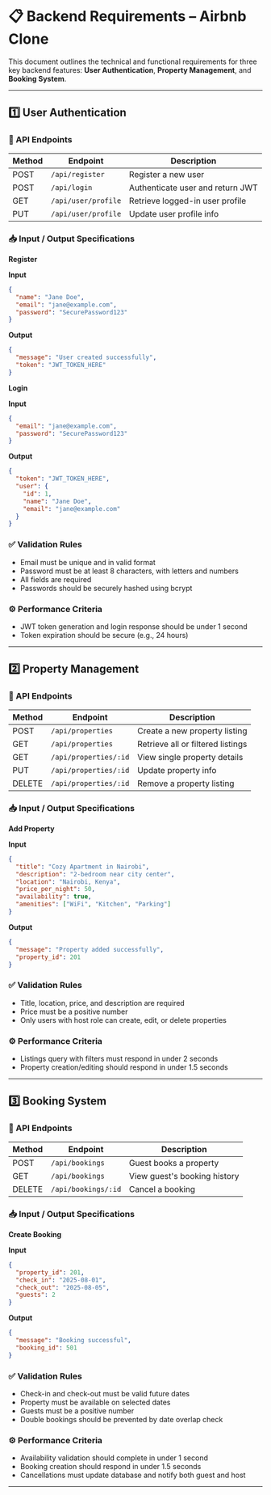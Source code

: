 # 📋 Backend Requirements – Airbnb Clone

This document outlines the technical and functional requirements for three key backend features: **User Authentication**, **Property Management**, and **Booking System**.

---

## 1️⃣ User Authentication

### 🔧 API Endpoints

| Method | Endpoint             | Description                              |
|--------|----------------------|------------------------------------------|
| POST   | `/api/register`      | Register a new user                      |
| POST   | `/api/login`         | Authenticate user and return JWT         |
| GET    | `/api/user/profile`  | Retrieve logged-in user profile          |
| PUT    | `/api/user/profile`  | Update user profile info                 |

### 📥 Input / Output Specifications

**Register**

**Input**
```json
{
  "name": "Jane Doe",
  "email": "jane@example.com",
  "password": "SecurePassword123"
}
```

**Output**
```json
{
  "message": "User created successfully",
  "token": "JWT_TOKEN_HERE"
}
```

**Login**

**Input**
```json
{
  "email": "jane@example.com",
  "password": "SecurePassword123"
}
```

**Output**
```json
{
  "token": "JWT_TOKEN_HERE",
  "user": {
    "id": 1,
    "name": "Jane Doe",
    "email": "jane@example.com"
  }
}
```

### ✅ Validation Rules

- Email must be unique and in valid format  
- Password must be at least 8 characters, with letters and numbers  
- All fields are required  
- Passwords should be securely hashed using bcrypt  

### ⚙️ Performance Criteria

- JWT token generation and login response should be under 1 second  
- Token expiration should be secure (e.g., 24 hours)  

---

## 2️⃣ Property Management

### 🔧 API Endpoints

| Method | Endpoint                 | Description                          |
|--------|--------------------------|--------------------------------------|
| POST   | `/api/properties`        | Create a new property listing        |
| GET    | `/api/properties`        | Retrieve all or filtered listings    |
| GET    | `/api/properties/:id`    | View single property details         |
| PUT    | `/api/properties/:id`    | Update property info                 |
| DELETE | `/api/properties/:id`    | Remove a property listing            |

### 📥 Input / Output Specifications

**Add Property**

**Input**
```json
{
  "title": "Cozy Apartment in Nairobi",
  "description": "2-bedroom near city center",
  "location": "Nairobi, Kenya",
  "price_per_night": 50,
  "availability": true,
  "amenities": ["WiFi", "Kitchen", "Parking"]
}
```

**Output**
```json
{
  "message": "Property added successfully",
  "property_id": 201
}
```

### ✅ Validation Rules

- Title, location, price, and description are required  
- Price must be a positive number  
- Only users with host role can create, edit, or delete properties  

### ⚙️ Performance Criteria

- Listings query with filters must respond in under 2 seconds  
- Property creation/editing should respond in under 1.5 seconds  

---

## 3️⃣ Booking System

### 🔧 API Endpoints

| Method | Endpoint                | Description                           |
|--------|-------------------------|---------------------------------------|
| POST   | `/api/bookings`         | Guest books a property                |
| GET    | `/api/bookings`         | View guest's booking history          |
| DELETE | `/api/bookings/:id`     | Cancel a booking                      |

### 📥 Input / Output Specifications

**Create Booking**

**Input**
```json
{
  "property_id": 201,
  "check_in": "2025-08-01",
  "check_out": "2025-08-05",
  "guests": 2
}
```

**Output**
```json
{
  "message": "Booking successful",
  "booking_id": 501
}
```

### ✅ Validation Rules

- Check-in and check-out must be valid future dates  
- Property must be available on selected dates  
- Guests must be a positive number  
- Double bookings should be prevented by date overlap check  

### ⚙️ Performance Criteria

- Availability validation should complete in under 1 second  
- Booking creation should respond in under 1.5 seconds  
- Cancellations must update database and notify both guest and host  

---
